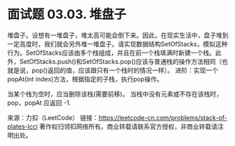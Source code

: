 # 面试题 03.03. 堆盘子

堆盘子。设想有一堆盘子，堆太高可能会倒下来。因此，在现实生活中，盘子堆到一定高度时，我们就会另外堆一堆盘子。请实现数据结构SetOfStacks，模拟这种行为。SetOfStacks应该由多个栈组成，并且在前一个栈填满时新建一个栈。此外，SetOfStacks.push()和SetOfStacks.pop()应该与普通栈的操作方法相同（也就是说，pop()返回的值，应该跟只有一个栈时的情况一样）。 进阶：实现一个popAt(int index)方法，根据指定的子栈，执行pop操作。

当某个栈为空时，应当删除该栈(需要前移)。
当栈中没有元素或不存在该栈时，pop，popAt 应返回 -1.

来源：力扣（LeetCode）
链接：https://leetcode-cn.com/problems/stack-of-plates-lcci
著作权归领扣网络所有。商业转载请联系官方授权，非商业转载请注明出处。
